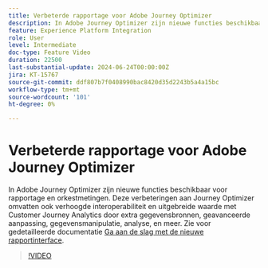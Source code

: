 ```yaml
---
title: Verbeterde rapportage voor Adobe Journey Optimizer
description: In Adobe Journey Optimizer zijn nieuwe functies beschikbaar voor rapportage en orkestmetingen. Deze verbeteringen aan Journey Optimizer omvatten ook verhoogde interoperabiliteit en uitgebreide waarde met Customer Journey Analytics door extra gegevensbronnen, geavanceerde aanpassing, gegevensmanipulatie, analyse, en meer.
feature: Experience Platform Integration
role: User
level: Intermediate
doc-type: Feature Video
duration: 22500
last-substantial-update: 2024-06-24T00:00:00Z
jira: KT-15767
source-git-commit: ddf807b7f0408990bac8420d35d2243b5a4a15bc
workflow-type: tm+mt
source-wordcount: '101'
ht-degree: 0%

---
```



# Verbeterde rapportage voor Adobe Journey Optimizer

In Adobe Journey Optimizer zijn nieuwe functies beschikbaar voor rapportage en orkestmetingen. Deze verbeteringen aan Journey Optimizer omvatten ook verhoogde interoperabiliteit en uitgebreide waarde met Customer Journey Analytics door extra gegevensbronnen, geavanceerde aanpassing, gegevensmanipulatie, analyse, en meer. Zie voor gedetailleerde documentatie [Ga aan de slag met de nieuwe rapportinterface](https://experienceleague.adobe.com/nl/docs/journey-optimizer/using/channel-report/report-gs-cja).

>[!VIDEO](https://video.tv.adobe.com/v/3443157/?learn=on&captions=dut)

